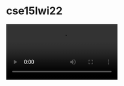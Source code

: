 # cse15lwi22
<video src="media\demo1_reduced.mp4" controls="controls" style="max-width: 1000px;">
</video>
